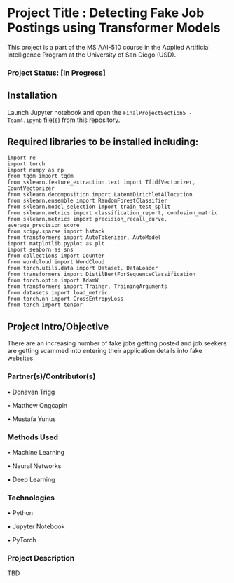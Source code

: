 # Project Title : Detecting Fake Job Postings using Transformer Models

This project is a part of the MS AAI-510 course in the Applied Artificial Intelligence Program at the University of San Diego (USD). 

### Project Status: [In Progress]

## Installation

Launch Jupyter notebook and open the `FinalProjectSection5 - Team4.ipynb` file(s) from this repository. 

## Required libraries to be installed including:

    import re
    import torch
    import numpy as np
    from tqdm import tqdm
    from sklearn.feature_extraction.text import TfidfVectorizer, CountVectorizer
    from sklearn.decomposition import LatentDirichletAllocation
    from sklearn.ensemble import RandomForestClassifier
    from sklearn.model_selection import train_test_split
    from sklearn.metrics import classification_report, confusion_matrix
    from sklearn.metrics import precision_recall_curve, average_precision_score
    from scipy.sparse import hstack
    from transformers import AutoTokenizer, AutoModel
    import matplotlib.pyplot as plt
    import seaborn as sns
    from collections import Counter
    from wordcloud import WordCloud
    from torch.utils.data import Dataset, DataLoader
    from transformers import DistilBertForSequenceClassification
    from torch.optim import AdamW
    from transformers import Trainer, TrainingArguments
    from datasets import load_metric
    from torch.nn import CrossEntropyLoss
    from torch import tensor

  
## Project Intro/Objective

There are an increasing number of fake jobs getting posted and job seekers are getting scammed into entering their application details into fake websites.

### Partner(s)/Contributor(s)

•	Donavan Trigg

•	Matthew Ongcapin

•	Mustafa Yunus


### Methods Used

•	Machine Learning

•	Neural Networks

•	Deep Learning


### Technologies

•	Python

•	Jupyter Notebook

•	PyTorch


### Project Description

TBD
